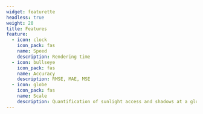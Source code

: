 ```yaml
---
widget: featurette
headless: true
weight: 20
title: Features
feature:
  - icon: clock
    icon_pack: fas
    name: Speed
    description: Rendering time
  - icon: bullseye
    icon_pack: fas
    name: Accuracy
    description: RMSE, MAE, MSE
  - icon: globe
    icon_pack: fas
    name: Scale
    description: Quantification of sunlight access and shadows at a global scale
---
```

